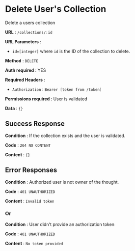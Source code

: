 # Delete User's Collection

Delete a users collection

**URL** : `/collections/:id`

**URL Parameters** :

- `id=[integer]` where `id` is the ID of the collection to delete.

**Method** : `DELETE`

**Auth required** : YES

**Required Headers** :

- `Authorization` : `Bearer [token from /token]`

**Permissions required** : User is validated

**Data** : `{}`

## Success Response

**Condition** : If the collection exists and the user is validated.

**Code** : `204 NO CONTENT`

**Content** : `{}`

## Error Responses

**Condition** : Authorized user is not owner of the thought.

**Code** : `401 UNAUTHORIZED`

**Content** : `Invalid token`

### Or

**Condition** : User didn't provide an authorization token

**Code** : `401 UNAUTHORIZED`

**Content** : `No token provided`

